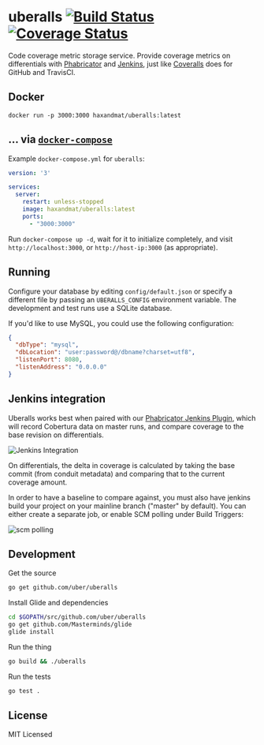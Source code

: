 # uberalls [![Build Status](https://travis-ci.org/uber/uberalls.svg?branch=master)](https://travis-ci.org/uber/uberalls) [![Coverage Status](https://coveralls.io/repos/uber/uberalls/badge.svg)](https://coveralls.io/r/uber/uberalls)

Code coverage metric storage service. Provide coverage metrics on differentials
with [Phabricator][] and [Jenkins][], just like [Coveralls][] does for GitHub
and TravisCI.

[Phabricator]: http://phabricator.org/
[Jenkins]: https://jenkins-ci.org/
[Coveralls]: https://coveralls.io/

## Docker
```console
docker run -p 3000:3000 haxandmat/uberalls:latest
```
## ... via [`docker-compose`](https://github.com/docker/compose)

Example `docker-compose.yml` for `uberalls`:

```yaml
version: '3'

services:
  server:
    restart: unless-stopped
    image: haxandmat/uberalls:latest
    ports:
      - "3000:3000"

```

Run `docker-compose up -d`, wait for it to initialize completely, and visit `http://localhost:3000`, or `http://host-ip:3000` (as appropriate).

## Running

Configure your database by editing `config/default.json` or specify a different
file by passing an `UBERALLS_CONFIG` environment variable. The development and
test runs use a SQLite database.

If you'd like to use MySQL, you could use the following configuration:

```json
{
  "dbType": "mysql",
  "dbLocation": "user:password@/dbname?charset=utf8",
  "listenPort": 8080,
  "listenAddress": "0.0.0.0"
}
```

## Jenkins integration

Uberalls works best when paired with our [Phabricator Jenkins Plugin][], which
will record Cobertura data on master runs, and compare coverage to the base
revision on differentials.

![Jenkins Integration](https://github.com/Haxandmat/uberalls/docs/jenkins-integration.png)

[Phabricator Jenkins Plugin]: https://github.com/uber/phabricator-jenkins-plugin

On differentials, the delta in coverage is calculated by taking the base commit
(from conduit metadata) and comparing that to the current coverage amount.

In order to have a baseline to compare against, you must also have jenkins build
your project on your mainline branch ("master" by default). You can either
create a separate job, or enable SCM polling under Build Triggers:

![scm polling](https://github.com/Haxandmat/uberalls/docs/scm-polling.png)

## Development

Get the source

```bash
go get github.com/uber/uberalls
```

Install Glide and dependencies

```bash
cd $GOPATH/src/github.com/uber/uberalls
go get github.com/Masterminds/glide
glide install
```

Run the thing

```bash
go build && ./uberalls
```

Run the tests

```bash
go test .
```

## License

MIT Licensed
